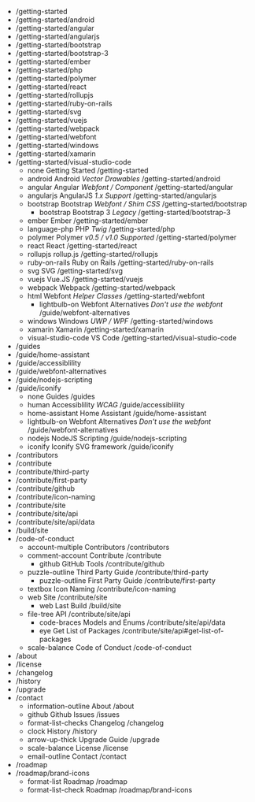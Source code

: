 - /getting-started
- /getting-started/android
- /getting-started/angular
- /getting-started/angularjs
- /getting-started/bootstrap
- /getting-started/bootstrap-3
- /getting-started/ember
- /getting-started/php
- /getting-started/polymer
- /getting-started/react
- /getting-started/rollupjs
- /getting-started/ruby-on-rails
- /getting-started/svg
- /getting-started/vuejs
- /getting-started/webpack
- /getting-started/webfont
- /getting-started/windows
- /getting-started/xamarin
- /getting-started/visual-studio-code
  - none Getting Started /getting-started
  - android Android _Vector Drawables_ /getting-started/android
  - angular Angular _Webfont / Component_ /getting-started/angular
  - angularjs AngularJS _1.x Support_ /getting-started/angularjs
  - bootstrap Bootstrap _Webfont / Shim CSS_ /getting-started/bootstrap
    - bootstrap Bootstrap 3 _Legacy_ /getting-started/bootstrap-3
  - ember Ember /getting-started/ember
  - language-php PHP _Twig_ /getting-started/php
  - polymer Polymer _v0.5 / v1.0 Supported_ /getting-started/polymer
  - react React /getting-started/react
  - rollupjs rollup.js /getting-started/rollupjs
  - ruby-on-rails Ruby on Rails /getting-started/ruby-on-rails
  - svg SVG /getting-started/svg
  - vuejs Vue.JS /getting-started/vuejs
  - webpack Webpack /getting-started/webpack
  - html Webfont _Helper Classes_ /getting-started/webfont
    - lightbulb-on Webfont Alternatives _Don't use the webfont_ /guide/webfont-alternatives
  - windows Windows _UWP / WPF_ /getting-started/windows
  - xamarin Xamarin /getting-started/xamarin
  - visual-studio-code VS Code /getting-started/visual-studio-code
- /guides
- /guide/home-assistant
- /guide/accessiblility
- /guide/webfont-alternatives
- /guide/nodejs-scripting
- /guide/iconify
  - none Guides /guides
  - human Accessiblility _WCAG_ /guide/accessiblility
  - home-assistant Home Assistant /guide/home-assistant
  - lightbulb-on Webfont Alternatives _Don't use the webfont_ /guide/webfont-alternatives
  - nodejs NodeJS Scripting /guide/nodejs-scripting
  - iconify Iconify SVG framework /guide/iconify
- /contributors
- /contribute
- /contribute/third-party
- /contribute/first-party
- /contribute/github
- /contribute/icon-naming
- /contribute/site
- /contribute/site/api
- /contribute/site/api/data
- /build/site
- /code-of-conduct
  - account-multiple Contributors /contributors
  - comment-account Contribute /contribute
    - github GitHub Tools /contribute/github
  - puzzle-outline Third Party Guide /contribute/third-party
    - puzzle-outline First Party Guide /contribute/first-party
  - textbox Icon Naming /contribute/icon-naming
  - web Site /contribute/site
    - web Last Build /build/site
  - file-tree API /contribute/site/api
    - code-braces Models and Enums /contribute/site/api/data
    - eye Get List of Packages /contribute/site/api#get-list-of-packages
  - scale-balance Code of Conduct /code-of-conduct
- /about
- /license
- /changelog
- /history
- /upgrade
- /contact
  - information-outline About /about
  - github Github Issues /issues
  - format-list-checks Changelog /changelog
  - clock History /history
  - arrow-up-thick Upgrade Guide /upgrade
  - scale-balance License /license
  - email-outline Contact /contact
- /roadmap
- /roadmap/brand-icons
  - format-list Roadmap /roadmap
  - format-list-check Roadmap /roadmap/brand-icons